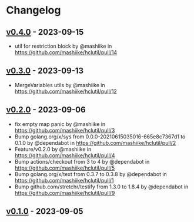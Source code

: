 # Changelog

## [v0.4.0](https://github.com/mashiike/hclutil/compare/v0.3.0...v0.4.0) - 2023-09-15
- util for restriction block by @mashiike in https://github.com/mashiike/hclutil/pull/14

## [v0.3.0](https://github.com/mashiike/hclutil/compare/v0.2.0...v0.3.0) - 2023-09-13
- MergeVariables utils by @mashiike in https://github.com/mashiike/hclutil/pull/12

## [v0.2.0](https://github.com/mashiike/hclutil/compare/v0.1.0...v0.2.0) - 2023-09-06
- fix empty map panic by @mashiike in https://github.com/mashiike/hclutil/pull/3
- Bump golang.org/x/sys from 0.0.0-20210615035016-665e8c7367d1 to 0.1.0 by @dependabot in https://github.com/mashiike/hclutil/pull/2
- Feature/v0.2.0 by @mashiike in https://github.com/mashiike/hclutil/pull/4
- Bump actions/checkout from 3 to 4 by @dependabot in https://github.com/mashiike/hclutil/pull/5
- Bump golang.org/x/text from 0.3.7 to 0.3.8 by @dependabot in https://github.com/mashiike/hclutil/pull/1
- Bump github.com/stretchr/testify from 1.3.0 to 1.8.4 by @dependabot in https://github.com/mashiike/hclutil/pull/9

## [v0.1.0](https://github.com/mashiike/hclutil/commits/v0.1.0) - 2023-09-05
